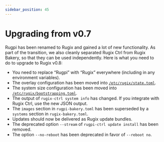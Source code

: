 ```yaml
---
sidebar_position: 45
---
```


# Upgrading from v0.7

Rugpi has been renamed to Rugix and gained a lot of new functionality.
As part of the transition, we also cleanly separated Rugix Ctrl from Rugix Bakery, so that they can be used independently.
Here is what you need to do to upgrade to Rugix v0.8:

- You need to replace “Rugpi” with “Rugix” everywhere (including in any environment variables).
- The overlay configuration has been moved into [`/etc/rugix/state.toml`](./ctrl/state-management.mdx#overlay-configuration).
- The system size configuration has been moved into [`/etc/rugix/bootstrapping.toml`](./ctrl/bootstrapping.mdx#default-layout).
- The output of `rugix-ctrl system info` has changed. If you integrate with Rugix Ctrl, use the new JSON output.
- The `images` section in `rugpi-bakery.toml` has been superseded by a `systems` section in `rugix-bakery.toml`.
- Updates should now be delivered as Rugix update bundles.
- The deprecated option `--stream` of `rugpi-ctrl update install` has been removed.
- The option `--no-reboot` has been deprecated in favor of `--reboot no`.
